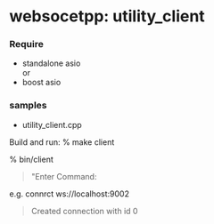 websocetpp:  utility_client
===============


### Require
- standalone asio  
or  
- boost asio  


### samples
- utility_client.cpp  


Build and run:
% make client

% bin/client
> "Enter Command: 

e.g. connrct ws://localhost:9002
> Created connection with id 0


